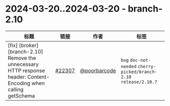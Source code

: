 # 2024-03-20..2024-03-20 - branch-2.10
| 标题 | 链接 | 作者 | 标签 |
| - | :--: | :--: | - |
| [fix] [broker] [branch-2.10] Remove the unnecessary HTTP response header: Content-Encoding when calling getSchema | [#22307](https://github.com/apache/pulsar/pull/22307) | [@poorbarcode](https://github.com/poorbarcode) | `bug` `doc-not-needed` `cherry-picked/branch-2.10` `release/2.10.7`  | 
